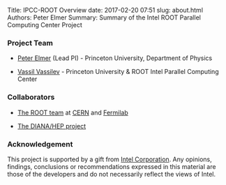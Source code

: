 Title: IPCC-ROOT Overview
date: 2017-02-20 07:51
slug: about.html
Authors: Peter Elmer
Summary: Summary of the Intel ROOT Parallel Computing Center Project


### Project Team

  * [Peter Elmer](http://www.princeton.edu/physics/people/display_person.xml?netid=gelmer&display=Research%20Staff) (Lead PI) - Princeton University, Department of Physics

  * [Vassil Vassilev](https://github.com/vgvassilev/) - Princeton University & ROOT Intel Parallel Computing Center

### Collaborators

  * [The ROOT team](https://root.cern.ch/team) at [CERN](http://home.cern) and [Fermilab](http://www.fnal.gov)

  * [The DIANA/HEP project](http://diana-hep.org/)

### Acknowledgement

This project is supported by a gift from [Intel Corporation](http://www.intel.com). Any opinions, findings, conclusions or recommendations expressed in this material are those of the developers and do not necessarily reflect the views of Intel.



